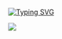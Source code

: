 [![Typing SVG](https://readme-typing-svg.demolab.com?font=Fira+Code&pause=1000&random=false&width=435&lines=HI+TEHRE!+THIS+IS+JeF5)](https://git.io/typing-svg)


<img align="center" src="https://skillicons.dev/icons?i={py,html,css,js,mysql,raspberrypi,postman,opencv,pytorch}&theme=light" />
